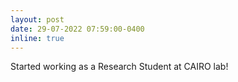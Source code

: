 ```yaml
---
layout: post
date: 29-07-2022 07:59:00-0400
inline: true
---
```


Started working as a Research Student at CAIRO lab!
